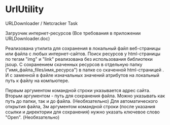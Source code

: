 # UrlUtility
URLDownloader / Netcracker Task

Загрузчик интернет-ресурсов (Все требования в приложении URLDownloader.doc)

Реализована утилита для сохранения в локальный файл веб-страницы или файла с любых интернет-сайтов.
Поиск ресурсов у html-страницы по тегам "img" и "link" реализована без использования библиотеки jsoup. 
С сохранением скаченных ресурсов в отдельную папку ("имя_файла_files/имя_ресурса") в папке со скаченной html-страницей . 
И с заменной в файле изначальных значений атрибутов на локальный путь к файлу на компьютере.

Первым аргументом командной строки указывается адрес сайта. 
Вторым аргументом - путь для сохранения файла. Можно указывать как путь до папки, так и до файла. (Необязательно) 
Для автоматического открытия файла, 3м аргументом командной строки (после указания ссылки и директории для сохранения) нужно указать ключевое слово "Open". (Необязательно)

